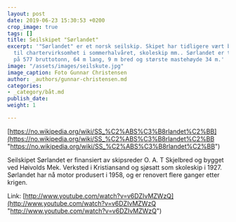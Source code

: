 ```yaml
---
layout: post
date: 2019-06-23 15:30:53 +0200
crop_image: true
tags: []
title: Seilskipet "Sørlandet"
excerpt: '"Sørlandet" er et norsk seilskip. Skipet har tidligere vært brukt bl.a.
  til chartervirksomhet i sommerhalvåret, skoleskip mm.. Sørlandet er tremastet fullrigger
  på 577 bruttotonn, 64 m lang, 9 m bred og største mastehøyde 34 m.'
image: "/assets/images/seilskute.jpg"
image_caption: Foto Gunnar Christensen
author: _authors/gunnar-christensen.md
categories:
- _category/båt.md
publish_date: 
weight: 1

---
```


[https://no.wikipedia.org/wiki/SS_%C2%ABS%C3%B8rlandet%C2%BB](https://no.wikipedia.org/wiki/SS_%C2%ABS%C3%B8rlandet%C2%BB "https://no.wikipedia.org/wiki/SS_%C2%ABS%C3%B8rlandet%C2%BB")

Seilskipet Sørlandet er finansiert av skipsreder O. A. T Skjelbred og bygget ved Høivolds Mek. Verksted i Kristiansand og sjøsatt som skoleskip i 1927. Sørlandet har nå motor produsert i 1958, og er renovert flere ganger etter krigen.

Link: [http://www.youtube.com/watch?v=v6DZIvMZWzQ](http://www.youtube.com/watch?v=v6DZIvMZWzQ "http://www.youtube.com/watch?v=v6DZIvMZWzQ")